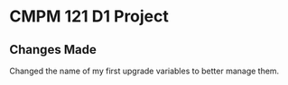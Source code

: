 # CMPM 121 D1 Project

## Changes Made

Changed the name of my first upgrade variables to better manage them.
